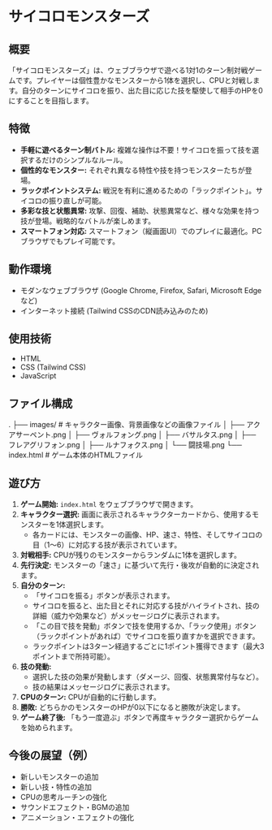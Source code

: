 # サイコロモンスターズ

## 概要

「サイコロモンスターズ」は、ウェブブラウザで遊べる1対1のターン制対戦ゲームです。プレイヤーは個性豊かなモンスターから1体を選択し、CPUと対戦します。自分のターンにサイコロを振り、出た目に応じた技を駆使して相手のHPを0にすることを目指します。

## 特徴

* **手軽に遊べるターン制バトル:** 複雑な操作は不要！サイコロを振って技を選択するだけのシンプルなルール。
* **個性的なモンスター:** それぞれ異なる特性や技を持つモンスターたちが登場。
* **ラックポイントシステム:** 戦況を有利に進めるための「ラックポイント」。サイコロの振り直しが可能。
* **多彩な技と状態異常:** 攻撃、回復、補助、状態異常など、様々な効果を持つ技が登場。戦略的なバトルが楽しめます。
* **スマートフォン対応:** スマートフォン（縦画面UI）でのプレイに最適化。PCブラウザでもプレイ可能です。

## 動作環境

* モダンなウェブブラウザ (Google Chrome, Firefox, Safari, Microsoft Edgeなど)
* インターネット接続 (Tailwind CSSのCDN読み込みのため)

## 使用技術

* HTML
* CSS (Tailwind CSS)
* JavaScript

## ファイル構成

.
├── images/              # キャラクター画像、背景画像などの画像ファイル
│   ├── アクアサーペント.png
│   ├── ヴォルフォング.png
│   ├── バサルタス.png
│   ├── フレアグリフォン.png
│   ├── ルナフォクス.png
│   └── 闘技場.png
└── index.html           # ゲーム本体のHTMLファイル

## 遊び方

1.  **ゲーム開始:** `index.html` をウェブブラウザで開きます。
2.  **キャラクター選択:** 画面に表示されるキャラクターカードから、使用するモンスターを1体選択します。
    * 各カードには、モンスターの画像、HP、速さ、特性、そしてサイコロの目（1～6）に対応する技が表示されています。
3.  **対戦相手:** CPUが残りのモンスターからランダムに1体を選択します。
4.  **先行決定:** モンスターの「速さ」に基づいて先行・後攻が自動的に決定されます。
5.  **自分のターン:**
    * 「サイコロを振る」ボタンが表示されます。
    * サイコロを振ると、出た目とそれに対応する技がハイライトされ、技の詳細（威力や効果など）がメッセージログに表示されます。
    * 「この目で技を発動」ボタンで技を使用するか、「ラック使用」ボタン（ラックポイントがあれば）でサイコロを振り直すかを選択できます。
    * ラックポイントは3ターン経過するごとに1ポイント獲得できます（最大3ポイントまで所持可能）。
6.  **技の発動:**
    * 選択した技の効果が発動します（ダメージ、回復、状態異常付与など）。
    * 技の結果はメッセージログに表示されます。
7.  **CPUのターン:** CPUが自動的に行動します。
8.  **勝敗:** どちらかのモンスターのHPが0以下になると勝敗が決定します。
9.  **ゲーム終了後:** 「もう一度遊ぶ」ボタンで再度キャラクター選択からゲームを始められます。

## 今後の展望（例）

* 新しいモンスターの追加
* 新しい技・特性の追加
* CPUの思考ルーチンの強化
* サウンドエフェクト・BGMの追加
* アニメーション・エフェクトの強化
